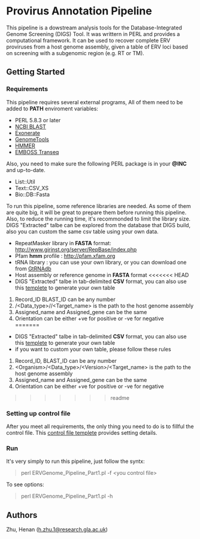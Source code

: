 # Provirus Annotation Pipeline

This pipeline is a dowstream analysis tools for the Database-Integrated Genome Screening (DIGS) Tool. It was writtern in PERL and provides a computational framework. It can be used to recover complete ERV proviruses from a host genome assembly, given a table of ERV loci based on screening with a subgenomic region (e.g. RT or TM).

## Getting Started

### Requirements
This pipeline requires several external programs, All of them need to be added to **PATH** enviroment variables:
 - PERL 5.8.3 or later
 - [NCBI BLAST](ftp://ftp.ncbi.nlm.nih.gov/blast/executables/blast+/LATEST/)
 - [Exonerate](https://www.ebi.ac.uk/about/vertebrate-genomics/software/exonerate)
 - [GenomeTools](http://genometools.org/)
 - [HMMER](http://hmmer.org/)
 - [EMBOSS Transeq](http://emboss.open-bio.org)
 
Also, you need to make sure the following PERL package is in your **@INC** and up-to-date.
 - List::Util
 - Text::CSV_XS
 - Bio::DB::Fasta
 
To run this pipeline, some reference libraries are needed. As some of them are quite big, it will be great to prepare them before running this pipeline. Also, to reduce the running time, it's recommonded to limit the library size. DIGS "Extracted" talbe can be explored from the database that DIGS build, also you can custom the same csv table using your own data.
 - RepeatMasker library in **FASTA** format: http://www.girinst.org/server/RepBase/index.php
 - Pfam **hmm** profile : http://pfam.xfam.org
 - tRNA library : you can use your own library, or you can download one from [GtRNAdb](http://gtrnadb.ucsc.edu)
 - Host assembly or reference genome in **FASTA** format
<<<<<<< HEAD
 - DIGS "Extracted" talbe in tab-delimited **CSV** format, you can also use this [templete](https://github.com/zhuhenan/PROVIRUS_ANNOTATION_PIEPLINE/blob/master/DIGS_table_templete.csv) to generate your own table																								
  1. Record_ID	 BLAST_ID can be any number																									
  2. <Organism>/<Data_type>/<Version>/<Target_name> is the path to the host genome assembly																									
  3. Assigned_name and Assigned_gene can be the same																									
  4. Orientation can be either +ve for positive or -ve for negative																										
=======
 - DIGS "Extracted" talbe in tab-delimited **CSV** format, you can also use this [templete](https://github.com/zhuhenan/PROVIRUS_ANNOTATION_PIEPLINE/blob/master/DIGS_table_templete.csv) to generate your own table
 - if you want to custom your own table, please follow these rules
  1. Record_ID, BLAST_ID can be any number
  2. \<Organism\>/\<Data_type\>/\<Version\>/\<Target_name\> is the path to the host genome assembly
  3. Assigned_name and Assigned_gene can be the same
  4. Orientation can be either +ve for positive or -ve for negative

>>>>>>> readme
 
### Setting up control file
After you meet all requirements, the only thing you need to do is to fillful the control file. This [control file templete](https://github.com/zhuhenan/PROVIRUS_ANNOTATION_PIEPLINE/blob/master/Equus_caballus.ctl)  provides setting details.

### Run
It's very simply to run this pipeline, just follow the syntx:
> perl ERVGenome_Pipeline_Part1.pl -f \<you control file\>

To see options:
> perl ERVGenome_Pipeline_Part1.pl -h

## Authors
Zhu, Henan (h.zhu.1@research.gla.ac.uk)